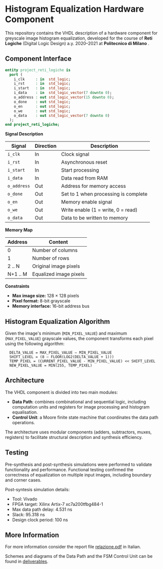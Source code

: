# Histogram Equalization Hardware Component

This repository contains the VHDL description of a hardware component for greyscale image histogram equalization, developed for the course of **Reti Logiche** (Digital Logic Design) a.y. 2020–2021 at **Politecnico di Milano** .


## Component Interface

```vhdl
entity project_reti_logiche is
  port (
    i_clk     : in  std_logic;
    i_rst     : in  std_logic;
    i_start   : in  std_logic;
    i_data    : in  std_logic_vector(7 downto 0);
    o_address : out std_logic_vector(15 downto 0);
    o_done    : out std_logic;
    o_en      : out std_logic;
    o_we      : out std_logic;
    o_data    : out std_logic_vector(7 downto 0)
  );
end project_reti_logiche;
```

**Signal Description**

| Signal      | Direction | Description                          |
| ----------- | --------- | ------------------------------------ |
| `i_clk`     | In        | Clock signal                         |
| `i_rst`     | In        | Asynchronous reset                   |
| `i_start`   | In        | Start processing                     |
| `i_data`    | In        | Data read from RAM                   |
| `o_address` | Out       | Address for memory access            |
| `o_done`    | Out       | Set to 1 when processing is complete |
| `o_en`      | Out       | Memory enable signal                 |
| `o_we`      | Out       | Write enable (1 = write, 0 = read)   |
| `o_data`    | Out       | Data to be written to memory         |

**Memory Map**

  Address | Content
----------|-----------------------------
0         | Number of columns
1         | Number of rows
2 .. N    | Original image pixels
N+1 .. M  | Equalized image pixels

**Constraints**

- **Max image size:** 128 × 128 pixels
- **Pixel format:** 8-bit grayscale
- **Memory interface:** 16-bit address bus


## Histogram Equalization Algorithm

Given the image's minimum (`MIN_PIXEL_VALUE`) and maximum (`MAX_PIXEL_VALUE`) grayscale values, the component transforms each pixel using the following algorithm:

```mathematics
  DELTA_VALUE = MAX_PIXEL_VALUE – MIN_PIXEL_VALUE
  SHIFT_LEVEL = (8 – FLOOR(LOG2(DELTA_VALUE + 1)))
  TEMP_PIXEL = (CURRENT_PIXEL_VALUE - MIN_PIXEL_VALUE) << SHIFT_LEVEL
  NEW_PIXEL_VALUE = MIN(255, TEMP_PIXEL)
```

## Architecture
The VHDL component is divided into two main modules:
- **Data Path**: combines combinational and sequential logic, including computation units and registers for image processing and histogram equalisation.
- **Control Unit**: a Moore finite state machine that coordinates the data path operations.

The architecture uses modular components (adders, subtractors, muxes, registers) to facilitate structural description and synthesis efficiency.


## Testing
Pre-synthesis and post-synthesis simulations were performed to validate functionality and performance.
Functional testing confirmed the correctness of equalization on multiple input images, including boundary and corner cases.

Post-syntesis simulation details:
- Tool: Vivado
- FPGA target: Xilinx Artix-7 xc7a200tfbg484-1
- Max data path delay: 4.531 ns
- Slack: 95.318 ns
- Design clock period: 100 ns


## More Information

For more information consider the report file [relazione.pdf](relazione.pdf) in Italian.

Schemes and diagrams of the Data Path and the FSM Control Unit can be found in [deliverables](deliverables).

